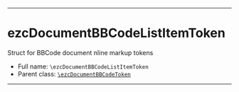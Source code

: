 ***

# ezcDocumentBBCodeListItemToken

Struct for BBCode document nline markup tokens

* Full name: `\ezcDocumentBBCodeListItemToken`
* Parent class: [`\ezcDocumentBBCodeToken`](./ezcDocumentBBCodeToken.md)

***

